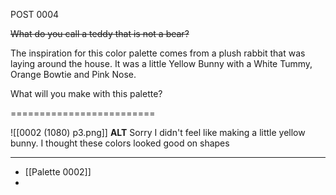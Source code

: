 POST 0004

~~What do you call a teddy that is not a bear?~~

The inspiration for this color palette comes from a plush rabbit that was laying around the house.
It was a little Yellow Bunny with a White Tummy, Orange Bowtie and Pink Nose.

What will you make with this palette?

=========================


![[0002 (1080) p3.png]]
**ALT**
Sorry I didn't feel like making a little yellow bunny.
I thought these colors looked good on shapes

---

- [[Palette 0002]]
- 